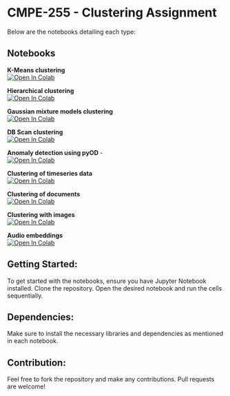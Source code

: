 # CMPE-255 - Clustering Assignment

Below are the notebooks detailing each type:

## Notebooks

**K-Means clustering**    
[![Open In Colab](https://colab.research.google.com/assets/colab-badge.svg)](https://colab.research.google.com/github/sangramjagtap2108/CMPE-255-DM-Assignments/blob/main/Clustering%20Assignment/K_Means_clustering.ipynb)

**Hierarchical clustering**       
[![Open In Colab](https://colab.research.google.com/assets/colab-badge.svg)](https://colab.research.google.com/github/sangramjagtap2108/CMPE-255-DM-Assignments/blob/main/Clustering%20Assignment/Hierarchical_clustering.ipynb)

**Gaussian mixture models clustering**       
[![Open In Colab](https://colab.research.google.com/assets/colab-badge.svg)](https://colab.research.google.com/github/sangramjagtap2108/CMPE-255-DM-Assignments/blob/main/Clustering%20Assignment/Gaussian_mixture_models_clustering.ipynb)

**DB Scan clustering**    
[![Open In Colab](https://colab.research.google.com/assets/colab-badge.svg)](https://colab.research.google.com/github/sangramjagtap2108/CMPE-255-DM-Assignments/blob/main/Clustering%20Assignment/DB_Scan_clustering_using_pycaret_library.ipynb)

**Anomaly detection using pyOD** -    
[![Open In Colab](https://colab.research.google.com/assets/colab-badge.svg)](https://colab.research.google.com/github/sangramjagtap2108/CMPE-255-DM-Assignments/blob/main/Clustering%20Assignment/Anomaly_detection_using_pyOD(univariate).ipynb)

**Clustering of timeseries data**      
[![Open In Colab](https://colab.research.google.com/assets/colab-badge.svg)](https://colab.research.google.com/github/sangramjagtap2108/CMPE-255-DM-Assignments/blob/main/Clustering%20Assignment/Clustering_of_timeseries_data_using_pretrained_models_.ipynb)

**Clustering  of documents**       
[![Open In Colab](https://colab.research.google.com/assets/colab-badge.svg)](https://colab.research.google.com/github/sangramjagtap2108/CMPE-255-DM-Assignments/blob/main/Clustering%20Assignment/Clustering_of_documents.ipynb)

**Clustering with images**       
[![Open In Colab](https://colab.research.google.com/assets/colab-badge.svg)](https://colab.research.google.com/github/sangramjagtap2108/CMPE-255-DM-Assignments/blob/main/Clustering%20Assignment/Clustering_with_images_using_imagebind_llm_embeddings.ipynb)

**Audio embeddings**       
[![Open In Colab](https://colab.research.google.com/assets/colab-badge.svg)](https://colab.research.google.com/github/sangramjagtap2108/CMPE-255-DM-Assignments/blob/main/Clustering%20Assignment/Audio_embeddings_using_imagebind_llms.ipynb)

## Getting Started:

To get started with the notebooks, ensure you have Jupyter Notebook installed. Clone the repository. Open the desired notebook and run the cells sequentially.

## Dependencies:

Make sure to install the necessary libraries and dependencies as mentioned in each notebook.

## Contribution:

Feel free to fork the repository and make any contributions. Pull requests are welcome!
